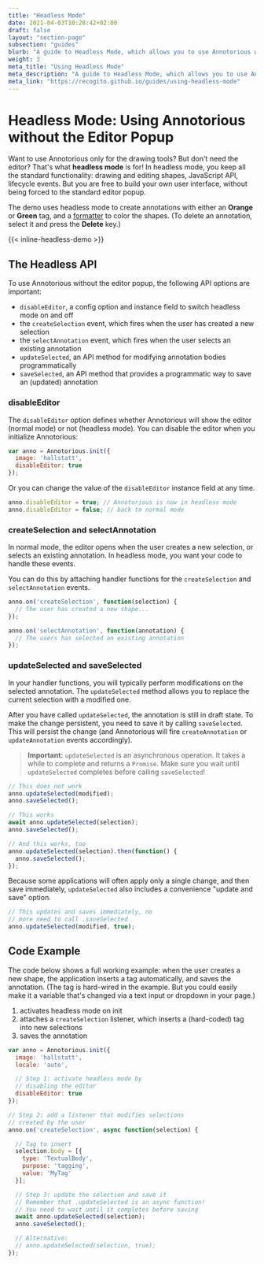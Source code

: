 ```yaml
---
title: "Headless Mode"
date: 2021-04-03T10:28:42+02:00
draft: false
layout: "section-page"
subsection: "guides"
blurb: "A guide to Headless Mode, which allows you to use Annotorious without the editor popup."
weight: 3
meta_title: "Using Headless Mode"
meta_description: "A guide to Headless Mode, which allows you to use Annotorious without the editor popup."
meta_link: "https://recogito.github.io/guides/using-headless-mode"
---
```


# Headless Mode: Using Annotorious without the Editor Popup

Want to use Annotorious only for the drawing tools? But don't need 
the editor? That's what __headless mode__ is for! In headless mode, you keep 
all the standard functionality: drawing and editing shapes, JavaScript API, 
lifecycle events. But you are free to build your own user interface, without being 
forced to the standard editor popup.  

The demo uses headless mode to create annotations with either an __Orange__
or __Green__ tag, and a [formatter](/annotorious/api-docs/annotorious/#formatters)
to color the shapes. (To delete an annotation, select it and press the __Delete__ key.)

{{< inline-headless-demo >}}

## The Headless API

To use Annotorious without the editor popup, the following API options are 
important:

- `disableEditor`, a config option and instance field to switch headless mode
  on and off
- the `createSelection` event, which fires when the user has created a new selection
- the `selectAnnotation` event, which fires when the user selects an existing annotation
- `updateSelected`, an API method for modifying annotation bodies programmatically
- `saveSelected`, an API method that provides a programmatic way to save an (updated)
  annotation

### disableEditor

The `disableEditor` option defines whether Annotorious will show the editor (normal mode)
or not (headless mode). You can disable the editor when you initialize Annotorious:

```js
var anno = Annotorious.init({
  image: 'hallstatt',
  disableEditor: true
});
```

Or you can change the value of the `disableEditor` instance field at any time.

```js
anno.disableEditor = true; // Annotorious is now in headless mode
anno.disableEditor = false; // back to normal mode
```

### createSelection and selectAnnotation

In normal mode, the editor opens when the user creates a new selection, or selects
an existing annotation. In headless mode, you want your code to handle these events.

You can do this by attaching handler functions for the `createSelection` and `selectAnnotation` 
events.

```js
anno.on('createSelection', function(selection) {
  // The user has created a new shape...
});

anno.on('selectAnnotation', function(annotation) {
  // The users has selected an existing annotation
});
```

### updateSelected and saveSelected

In your handler functions, you will typically perform modifications on the
selected annotation. The `updateSelected` method allows you to replace the 
current selection with a modified one.

After you have called `updateSelected`, the annotation is still in draft state.
To make the change persistent, you need to save it by calling `saveSelected`.
This will persist the change (and Annotorious will fire `createAnnotation` or 
`updateAnnotation` events accordingly).

> __Important:__ `updateSelected` is an asynchronous operation. It takes a while
> to complete and returns a `Promise`. Make sure you wait until `updateSelected`
> completes before calling `saveSelected`!

```js
// This does not work
anno.updateSelected(modified);
anno.saveSelected();

// This works
await anno.updateSelected(selection);
anno.saveSelected();

// And this works, too
anno.updateSelected(selection).then(function() {
  anno.saveSelected();
});
```

Because some applications will often apply only a single change, and then save immediately,
`updateSelected` also includes a convenience "update and save" option.

```js
// This updates and saves immediately, no
// more need to call .saveSelected
anno.updateSelected(modified, true);
```

## Code Example

The code below shows a full working example: when the user 
creates a new shape, the application inserts a tag automatically, and 
saves the annotation.  (The tag is hard-wired in the example. But you could 
easily make it a variable that's changed via a text input or dropdown in 
your page.) 

1. activates headless mode on init
2. attaches a `createSelection` listener, which inserts a (hard-coded) tag into new selections
3. saves the annotation

```js
var anno = Annotorious.init({
  image: 'hallstatt',
  locale: 'auto',

  // Step 1: activate headless mode by 
  // disabling the editor
  disableEditor: true
});

// Step 2: add a listener that modifies selections
// created by the user
anno.on('createSelection', async function(selection) {

  // Tag to insert
  selection.body = [{
    type: 'TextualBody',
    purpose: 'tagging',
    value: 'MyTag'
  }];

  // Step 3: update the selection and save it
  // Remember that .updateSelected is an async function!
  // You need to wait until it completes before saving
  await anno.updateSelected(selection);
  anno.saveSelected();

  // Alternative:
  // anno.updateSelected(selection, true);
});
```
